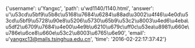 {'username': u'Yangxc', 'path': u'wd1140/1140.html', 'answer': u'\u53cd\u5bf9\u5b8c\u5168\u7684\u6284\u88ad\u3002\u4f46\u4e0d\u53cd\u5bf9\u5728\u90e8\u5206\u5730\u65b9\u53c2\u8003\u4ed6\u4eba\u5df2\u6709\u7684\u4e00\u4e9b\u6210\u679c\uff0c\u53ea\u8981\u660e\u786e\u6ce8\u660e\u53c2\u8003\u6765\u6e90', 'email': u'yangxc13@mails.tsinghua.edu.cn', 'time': '2016-02-22:17:37:42'}